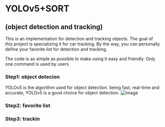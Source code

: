 # YOLOv5+SORT
## (object detection and tracking)
This is an implementation for detection and tracking objects. The goal of this project is specializing it for car tracking. By the way, you can personally define your favorite list for detection and tracking.

The code is as simple as possible to make using it easy and friendly. Only one command is used by users

### Step1: object detecion
YOLOv5 is the algorithm used for object detection. being fast, real-time and accurate, YOLOv5 is a good choice for object detection.
![image](https://user-images.githubusercontent.com/106428795/187042283-df9c9e66-4da6-489e-8dab-b65d0697019b.png)



### Step2: favorite list

### Step3: trackin
